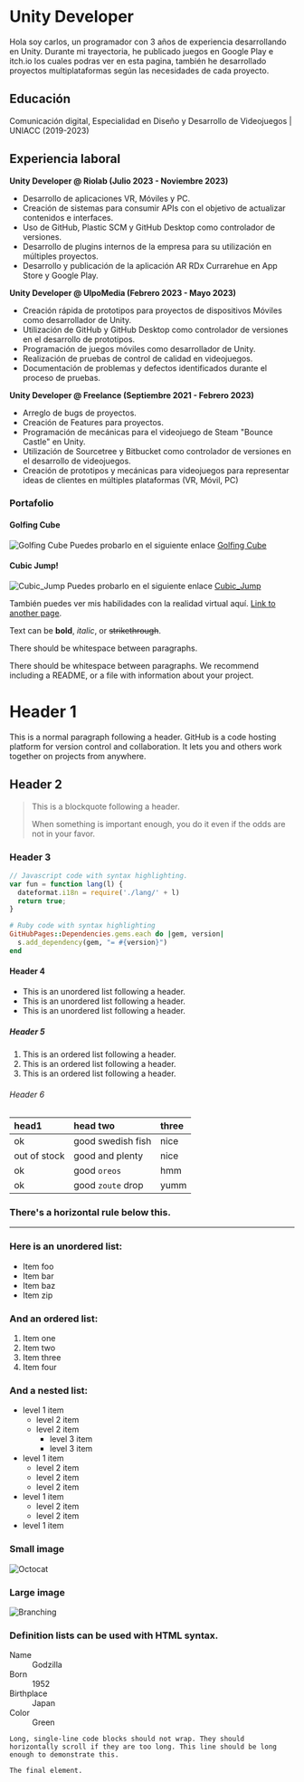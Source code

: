 
# Unity Developer
Hola soy carlos, un programador con 3 años de experiencia desarrollando en Unity.
Durante mi trayectoria, he publicado juegos en Google Play e itch.io los cuales podras ver en esta pagina, también he desarrollado proyectos multiplataformas según las necesidades de cada proyecto.

## Educación
Comunicación digital, Especialidad en Diseño y Desarrollo de Videojuegos | UNIACC (2019-2023)
  
## Experiencia laboral
**Unity Developer @ Riolab (Julio 2023 - Noviembre 2023)**
- Desarrollo de aplicaciones VR, Móviles y PC.
- Creación de sistemas para consumir APIs con el objetivo de actualizar contenidos e interfaces.
- Uso de GitHub, Plastic SCM y GitHub Desktop como controlador de versiones.
- Desarrollo de plugins internos de la empresa para su utilización en múltiples proyectos.
- Desarrollo y publicación de la aplicación AR RDx Currarehue en App Store y Google Play.

**Unity Developer @ UlpoMedia (Febrero 2023 - Mayo 2023)**
- Creación rápida de prototipos para proyectos de dispositivos Móviles como desarrollador de Unity.
- Utilización de GitHub y GitHub Desktop como controlador de versiones en el desarrollo de prototipos.
- Programación de juegos móviles como desarrollador de Unity.
- Realización de pruebas de control de calidad en videojuegos.
- Documentación de problemas y defectos identificados durante el proceso de pruebas.

**Unity Developer @ Freelance (Septiembre 2021 - Febrero 2023)**
- Arreglo de bugs de proyectos.
- Creación de Features para proyectos.
- Programación de mecánicas para el videojuego de Steam "Bounce Castle" en Unity.
- Utilización de Sourcetree y Bitbucket como controlador de versiones en el desarrollo de videojuegos.
- Creación de prototipos y mecánicas para videojuegos para representar ideas de clientes en múltiples plataformas (VR, Móvil, PC)

### Portafolio
#### Golfing Cube
![Golfing Cube](/assets/img/Golfing_Cube.gif)
Puedes probarlo en el siguiente enlace
[Golfing Cube](https://play.google.com/store/apps/details?id=com.ZariGames.GolfingCube&hl=es_CL&gl=US)

#### Cubic Jump!
![Cubic_Jump](/assets/img/Cubic_Jump.gif)
Puedes probarlo en el siguiente enlace
[Cubic_Jump](https://play.google.com/store/apps/details?id=com.LineFox.CubicJump&hl=es_CL&gl=US)

También puedes ver mis habilidades con la realidad virtual aquí.
[Link to another page](./another-page.html).







Text can be **bold**, _italic_, or ~~strikethrough~~.



There should be whitespace between paragraphs.

There should be whitespace between paragraphs. We recommend including a README, or a file with information about your project.

# Header 1

This is a normal paragraph following a header. GitHub is a code hosting platform for version control and collaboration. It lets you and others work together on projects from anywhere.

## Header 2

> This is a blockquote following a header.
>
> When something is important enough, you do it even if the odds are not in your favor.

### Header 3

```js
// Javascript code with syntax highlighting.
var fun = function lang(l) {
  dateformat.i18n = require('./lang/' + l)
  return true;
}
```

```ruby
# Ruby code with syntax highlighting
GitHubPages::Dependencies.gems.each do |gem, version|
  s.add_dependency(gem, "= #{version}")
end
```

#### Header 4

*   This is an unordered list following a header.
*   This is an unordered list following a header.
*   This is an unordered list following a header.

##### Header 5

1.  This is an ordered list following a header.
2.  This is an ordered list following a header.
3.  This is an ordered list following a header.

###### Header 6

| head1        | head two          | three |
|:-------------|:------------------|:------|
| ok           | good swedish fish | nice  |
| out of stock | good and plenty   | nice  |
| ok           | good `oreos`      | hmm   |
| ok           | good `zoute` drop | yumm  |

### There's a horizontal rule below this.

* * *

### Here is an unordered list:

*   Item foo
*   Item bar
*   Item baz
*   Item zip

### And an ordered list:

1.  Item one
1.  Item two
1.  Item three
1.  Item four

### And a nested list:

- level 1 item
  - level 2 item
  - level 2 item
    - level 3 item
    - level 3 item
- level 1 item
  - level 2 item
  - level 2 item
  - level 2 item
- level 1 item
  - level 2 item
  - level 2 item
- level 1 item

### Small image

![Octocat](https://github.githubassets.com/images/icons/emoji/octocat.png)

### Large image

![Branching](https://guides.github.com/activities/hello-world/branching.png)


### Definition lists can be used with HTML syntax.

<dl>
<dt>Name</dt>
<dd>Godzilla</dd>
<dt>Born</dt>
<dd>1952</dd>
<dt>Birthplace</dt>
<dd>Japan</dd>
<dt>Color</dt>
<dd>Green</dd>
</dl>

```
Long, single-line code blocks should not wrap. They should horizontally scroll if they are too long. This line should be long enough to demonstrate this.
```

```
The final element.
```
